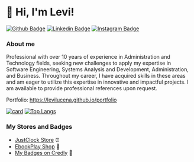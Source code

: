# 👋 Hi, I'm Levi!

[![Github Badge](https://img.shields.io/badge/-Github-000?style=flat-square&logo=Github&logoColor=white&link=https://github.com/LeviLucena)](https://github.com/LeviLucena)
[![Linkedin Badge](https://img.shields.io/badge/-LinkedIn-blue?style=flat-square&logo=Linkedin&logoColor=white&link=https://www.linkedin.com/in/levilucena/)](https://www.linkedin.com/in/levilucena)
[![Instagram Badge](https://img.shields.io/badge/-Instagram-E4405F?style=flat-square&logo=Instagram&logoColor=white&link=https://www.instagram.com/levi.lucena//)](https://www.instagram.com/levi.lucena//)


### About me
Professional with over 10 years of experience in Administration and Technology fields, seeking new challenges to apply my expertise in Software Engineering, Systems Analysis and Development, Administration, and Business. Throughout my career, I have acquired skills in these areas and am eager to utilize this expertise in innovative and impactful projects. I am available to provide professional references upon request.

Portfolio: https://levilucena.github.io/portfolio

[![card](https://github-readme-stats.vercel.app/api?username=LeviLucena&theme=default&show_icons=true)](https://github.com/LeviLucena)
[![Top Langs](https://github-readme-stats.vercel.app/api/top-langs/?username=levilucena&hide=html&layout=compact&theme=default)](https://github.com/levilucena/github-readme-stats)

### My Stores and Badges
- [JustClock Store](https://www.justclock.store/) ⏰
- [EbookPlay Shop](https://ebookplay.kpages.online/shop) 📖
- [My Badges on Credly](https://www.credly.com/users/levi-gustavo-oliveira-lucena) 🏅
